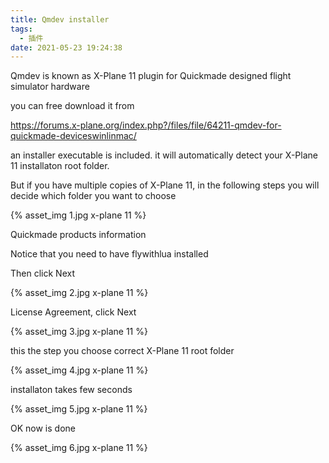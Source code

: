 ```yaml
---
title: Qmdev installer
tags:
  - 插件
date: 2021-05-23 19:24:38
---
```


Qmdev is known as X-Plane 11 plugin for Quickmade designed flight simulator hardware

you can free download it from

https://forums.x-plane.org/index.php?/files/file/64211-qmdev-for-quickmade-deviceswinlinmac/

an installer executable is included. it will automatically detect your X-Plane 11 installaton root folder. 

But if you have multiple copies of X-Plane 11, in the following steps you will decide which folder you want to choose

{% asset_img 1.jpg x-plane 11 %}

Quickmade products information

Notice that you need to have flywithlua installed

Then click Next

{% asset_img 2.jpg x-plane 11 %}

License Agreement, click Next

{% asset_img 3.jpg x-plane 11 %}

this the step you choose correct X-Plane 11 root folder

{% asset_img 4.jpg x-plane 11 %}

installaton takes few seconds

{% asset_img 5.jpg x-plane 11 %}

OK now is done

{% asset_img 6.jpg x-plane 11 %}
